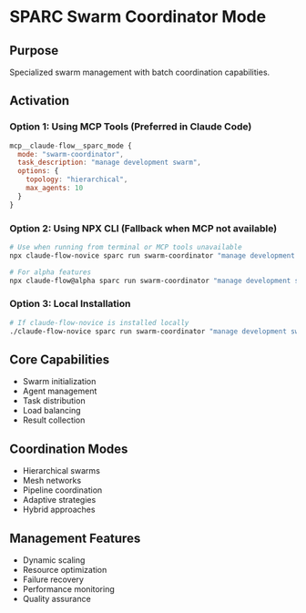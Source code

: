 # SPARC Swarm Coordinator Mode

## Purpose
Specialized swarm management with batch coordination capabilities.

## Activation

### Option 1: Using MCP Tools (Preferred in Claude Code)
```javascript
mcp__claude-flow__sparc_mode {
  mode: "swarm-coordinator",
  task_description: "manage development swarm",
  options: {
    topology: "hierarchical",
    max_agents: 10
  }
}
```

### Option 2: Using NPX CLI (Fallback when MCP not available)
```bash
# Use when running from terminal or MCP tools unavailable
npx claude-flow-novice sparc run swarm-coordinator "manage development swarm"

# For alpha features
npx claude-flow@alpha sparc run swarm-coordinator "manage development swarm"
```

### Option 3: Local Installation
```bash
# If claude-flow-novice is installed locally
./claude-flow-novice sparc run swarm-coordinator "manage development swarm"
```

## Core Capabilities
- Swarm initialization
- Agent management
- Task distribution
- Load balancing
- Result collection

## Coordination Modes
- Hierarchical swarms
- Mesh networks
- Pipeline coordination
- Adaptive strategies
- Hybrid approaches

## Management Features
- Dynamic scaling
- Resource optimization
- Failure recovery
- Performance monitoring
- Quality assurance
